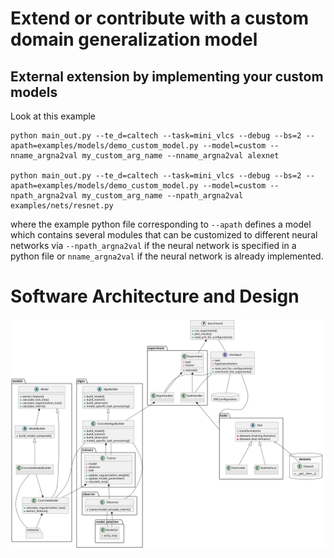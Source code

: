 # Extend or contribute with a custom domain generalization model

## External extension by implementing your custom models

Look at this example

```shell
python main_out.py --te_d=caltech --task=mini_vlcs --debug --bs=2 --apath=examples/models/demo_custom_model.py --model=custom --nname_argna2val my_custom_arg_name --nname_argna2val alexnet

python main_out.py --te_d=caltech --task=mini_vlcs --debug --bs=2 --apath=examples/models/demo_custom_model.py --model=custom --npath_argna2val my_custom_arg_name --npath_argna2val examples/nets/resnet.py
```

where the example python file corresponding to `--apath` defines a model which contains several modules that can be customized to different neural networks via `--npath_argna2val` if the neural network is specified in a python file
or `nname_argna2val` if the neural network is already implemented.


# Software Architecture and Design
![Design Diagram](libDG.svg)
